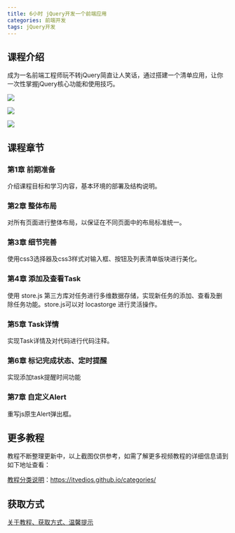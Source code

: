 ```yaml
---
title: 6小时 jQuery开发一个前端应用
categories: 前端开发
tags: jQuery开发
---
```


## 课程介绍

成为一名前端工程师玩不转jQuery简直让人笑话，通过搭建一个清单应用，让你一次性掌握jQuery核心功能和使用技巧。

![](http://oqn6ggw87.bkt.clouddn.com/6小时jQuery开发一个前端应用1.png)

<!--more-->

![](http://oqn6ggw87.bkt.clouddn.com/6小时jQuery开发一个前端应用2.png)

![](http://oqn6ggw87.bkt.clouddn.com/6小时jQuery开发一个前端应用3.png)

## 课程章节

### 第1章 前期准备

介绍课程目标和学习内容，基本环境的部署及结构说明。

### 第2章 整体布局

对所有页面进行整体布局，以保证在不同页面中的布局标准统一。

### 第3章 细节完善

使用css3选择器及css3样式对输入框、按钮及列表清单版块进行美化。

### 第4章 添加及查看Task

使用 store.js 第三方库对任务进行多维数据存储，实现新任务的添加、查看及删除任务功能。store.js可以对 locastorge 进行灵活操作。

### 第5章 Task详情

实现Task详情及对代码进行代码注释。

### 第6章 标记完成状态、定时提醒

实现添加task提醒时间功能

### 第7章 自定义Alert

重写js原生Alert弹出框。

## 更多教程

教程不断整理更新中，以上截图仅供参考，如需了解更多视频教程的详细信息请到如下地址查看：

[教程分类说明](https://itvedios.github.io/categories/)：<https://itvedios.github.io/categories/>

## 获取方式

[关于教程、获取方式、温馨提示](https://itvedios.github.io/about/)